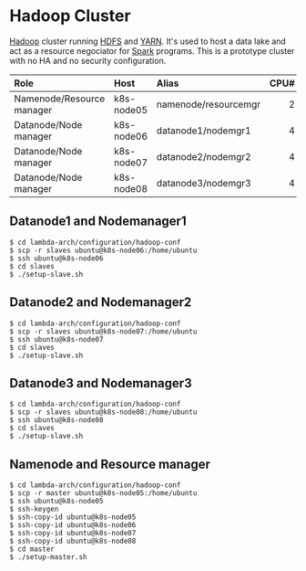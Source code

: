 # Hadoop Cluster
[Hadoop](http://hadoop.apache.org/) cluster running [HDFS](http://hadoop.apache.org/docs/stable/hadoop-project-dist/hadoop-hdfs/HdfsDesign.html) and [YARN](http://hadoop.apache.org/docs/stable/hadoop-yarn/hadoop-yarn-site/YARN.html). It's used to host a data lake and act as a resource negociator for [Spark](https://spark.apache.org/) programs.
This is a prototype cluster with no HA and no security configuration.

| Role                    | Host     | Alias              | CPU# | Memory | Disk |
|:------------------------|:---------|:-------------------|-----:|-------:|-----:|
|Namenode/Resource manager|k8s-node05|namenode/resourcemgr| 2    | 15Gb   | 2Tb  |
|Datanode/Node manager    |k8s-node06|datanode1/nodemgr1  | 4    | 15Gb   | 2Tb  |
|Datanode/Node manager    |k8s-node07|datanode2/nodemgr2  | 4    | 15Gb   | 2Tb  |
|Datanode/Node manager    |k8s-node08|datanode3/nodemgr3  | 4    | 15Gb   | 2Tb  |

## Datanode1 and Nodemanager1
```console
$ cd lambda-arch/configuration/hadoop-conf
$ scp -r slaves ubuntu@k8s-node06:/home/ubuntu
$ ssh ubuntu@k8s-node06
$ cd slaves
$ ./setup-slave.sh
```

## Datanode2 and Nodemanager2
```console
$ cd lambda-arch/configuration/hadoop-conf
$ scp -r slaves ubuntu@k8s-node07:/home/ubuntu
$ ssh ubuntu@k8s-node07
$ cd slaves
$ ./setup-slave.sh
```

## Datanode3 and Nodemanager3
```console
$ cd lambda-arch/configuration/hadoop-conf
$ scp -r slaves ubuntu@k8s-node08:/home/ubuntu
$ ssh ubuntu@k8s-node08
$ cd slaves
$ ./setup-slave.sh
```

## Namenode and Resource manager
```console
$ cd lambda-arch/configuration/hadoop-conf
$ scp -r master ubuntu@k8s-node05:/home/ubuntu
$ ssh ubuntu@k8s-node05
$ ssh-keygen
$ ssh-copy-id ubuntu@k8s-node05
$ ssh-copy-id ubuntu@k8s-node06
$ ssh-copy-id ubuntu@k8s-node07
$ ssh-copy-id ubuntu@k8s-node08
$ cd master
$ ./setup-master.sh
```
